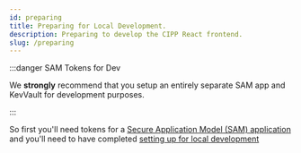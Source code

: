 ```yaml
---
id: preparing
title: Preparing for Local Development.
description: Preparing to develop the CIPP React frontend.
slug: /preparing
---
```


:::danger SAM Tokens for Dev

We **strongly** recommend that you setup an entirely separate SAM app and KevVault for development purposes.

:::

So first you'll need tokens for a [Secure Application Model (SAM) application](../../user/gettingstarted/prerequisites/) and you'll need to have completed [setting up for local development](/docs/dev/settingup)
